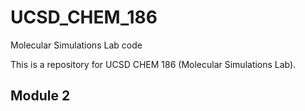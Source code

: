 # UCSD_CHEM_186
Molecular Simulations Lab code

This is a repository for UCSD CHEM 186 (Molecular Simulations Lab). 

## Module 2
